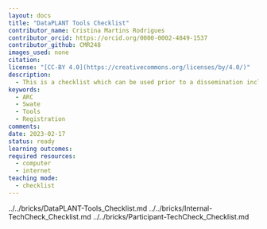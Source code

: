 ```yaml
---
layout: docs
title: "DataPLANT Tools Checklist"
contributor_name: Cristina Martins Rodrigues  
contributor_orcid: https://orcid.org/0000-0002-4849-1537  
contributor_github: CMR248
images_used: none
citation:  
license: "[CC-BY 4.0](https://creativecommons.org/licenses/by/4.0/)"  
description:
  - This is a checklist which can be used prior to a dissemination including DataPLANT tools.
keywords:
  - ARC
  - Swate
  - Tools
  - Registration
comments:  
date: 2023-02-17 
status: ready
learning outcomes:
required resources: 
  - computer
  - internet
teaching mode:
  - checklist
---
```


../../bricks/DataPLANT-Tools_Checklist.md
../../bricks/Internal-TechCheck_Checklist.md
../../bricks/Participant-TechCheck_Checklist.md